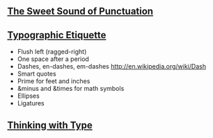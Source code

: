 ## [The Sweet Sound of Punctuation](http://www.creativepro.com/article/sweet-sound-punctuation)

## [Typographic Etiquette](http://www.smashingmagazine.com/2011/08/15/mind-your-en-and-em-dashes-typographic-etiquette/)

* Flush left (ragged-right)
* One space after a period
* Dashes, en-dashes, em-dashes http://en.wikipedia.org/wiki/Dash
* Smart quotes
* Prime for feet and inches
* &minus and &times for math symbols
* Ellipses
* Ligatures

## [Thinking with Type](http://www.thinkingwithtype.com/)
